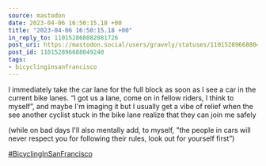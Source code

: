 ```yaml
---
source: mastodon
date: 2023-04-06 16:50:15.18 +00
title: "2023-04-06 16:50:15.18 +00"
in_reply_to: 110152868082081726
post_uri: https://mastodon.social/users/gravely/statuses/110152896688049240
post_id: 110152896688049240
tags:
- bicyclinginsanfrancisco
---
```

I immediately take the car lane for the full block as soon as I see a car in the current bike lanes. “I got us a lane, come on in fellow riders, I think to myself”, and maybe I'm imaging it but I usually get a vibe of relief when the see another cyclist stuck in the bike lane realize that they can join me safely

(while on bad days I'll also mentally add, to myself, ”the people in cars will never respect you for following their rules, look out for yourself first”)

[#BicyclingInSanFrancisco](https://mastodon.social/tags/BicyclingInSanFrancisco)


